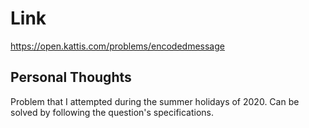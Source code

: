 # Link

https://open.kattis.com/problems/encodedmessage

## Personal Thoughts
Problem that I attempted during the summer holidays of 2020. Can be solved by following the question's specifications.

